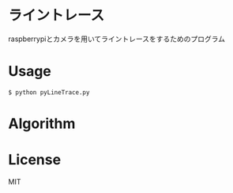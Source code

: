 # ライントレース
raspberrypiとカメラを用いてライントレースをするためのプログラム

# Usage
```
$ python pyLineTrace.py
```

# Algorithm


# License
MIT
